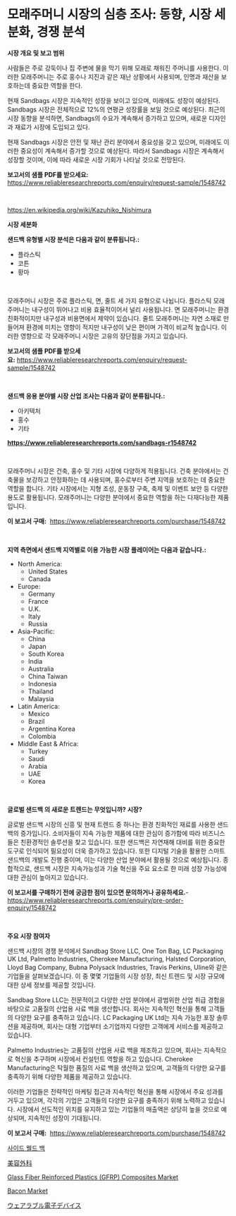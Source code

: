 <p><h1>모래주머니 시장의 심층 조사: 동향, 시장 세분화, 경쟁 분석</h1></p><p><strong>시장 개요 및 보고 범위</strong></p>
<p><p>사람들은 주로 강둑이나 집 주변에 물을 막기 위해 모래로 채워진 주머니를 사용한다. 이러한 모래주머니는 주로 홍수나 지진과 같은 재난 상황에서 사용되며, 인명과 재산을 보호하는데 중요한 역할을 한다.</p><p>현재 Sandbags 시장은 지속적인 성장을 보이고 있으며, 미래에도 성장이 예상된다. Sandbags 시장은 전체적으로 12%의 연평균 성장률을 보일 것으로 예상된다. 최근의 시장 동향을 분석하면, Sandbags의 수요가 계속해서 증가하고 있으며, 새로운 디자인과 재료가 시장에 도입되고 있다.</p><p>현재 Sandbags 시장은 안전 및 재난 관리 분야에서 중요성을 갖고 있으며, 미래에도 이러한 중요성이 계속해서 증가할 것으로 예상된다. 따라서 Sandbags 시장은 계속해서 성장할 것이며, 이에 따라 새로운 시장 기회가 나타날 것으로 전망된다.</p></p>
<p><strong>보고서의 샘플 PDF를 받으세요:</strong> <a href="https://www.reliableresearchreports.com/enquiry/request-sample/1548742">https://www.reliableresearchreports.com/enquiry/request-sample/1548742</a></p>
<p>&nbsp;</p>
<p><a href="https://en.wikipedia.org/wiki/Kazuhiko_Nishimura">https://en.wikipedia.org/wiki/Kazuhiko_Nishimura</a></p>
<p><strong>시장 세분화</strong></p>
<p><strong>샌드백 유형별 시장 분석은 다음과 같이 분류됩니다.:</strong></p>
<p><ul><li>플라스틱</li><li>코튼</li><li>황마</li></ul></p>
<p>&nbsp;</p>
<p><p>모래주머니 시장은 주로 플라스틱, 면, 줄트 세 가지 유형으로 나뉩니다. 플라스틱 모래주머니는 내구성이 뛰어나고 비용 효율적이어서 널리 사용됩니다. 면 모래주머니는 환경 친화적이지만 내구성과 비용면에서 제약이 있습니다. 줄트 모래주머니는 자연 소재로 만들어져 환경에 미치는 영향이 적지만 내구성이 낮은 편이며 가격이 비교적 높습니다. 이러한 영향으로 각 모래주머니 시장은 고유의 장단점을 가지고 있습니다.</p></p>
<p><strong>보고서의 샘플 PDF를 받으세요:</strong>&nbsp;<a href="https://www.reliableresearchreports.com/enquiry/request-sample/1548742">https://www.reliableresearchreports.com/enquiry/request-sample/1548742</a></p>
<p>&nbsp;</p>
<p><strong> 샌드백 응용 분야별 시장 산업 조사는 다음과 같이 분류됩니다.:</strong></p>
<p><ul><li>아키텍처</li><li>홍수</li><li>기타</li></ul></p>
<p><strong><a href="https://www.reliableresearchreports.com/sandbags-r1548742">https://www.reliableresearchreports.com/sandbags-r1548742</a></strong></p>
<p>&nbsp;</p>
<p><p>모래주머니 시장은 건축, 홍수 및 기타 시장에 다양하게 적용됩니다. 건축 분야에서는 건축물을 보강하고 안정화하는 데 사용되며, 홍수로부터 주변 지역을 보호하는 데 중요한 역할을 합니다. 기타 시장에서는 지형 조성, 운동장 구축, 축제 및 이벤트 보안 등 다양한 용도로 활용됩니다. 모래주머니는 다양한 분야에서 중요한 역할을 하는 다재다능한 제품입니다.</p></p>
<p><strong>이 보고서 구매:</strong>&nbsp; <a href="https://www.reliableresearchreports.com/purchase/1548742">https://www.reliableresearchreports.com/purchase/1548742</a></p>
<p>&nbsp;</p>
<p><strong>지역 측면에서 샌드백 지역별로 이용 가능한 시장 플레이어는 다음과 같습니다.:</strong></p>
<p><ul>
    <li>
        North America:
        <ul>
            <li>United States</li>
            <li>Canada</li>
        </ul>
    </li>
    <li>
        Europe:
        <ul>
            <li>Germany</li>
            <li>France</li>
            <li>U.K.</li>
            <li>Italy</li>
            <li>Russia</li>
        </ul>
    </li>
    <li>
        Asia-Pacific:
        <ul>
            <li>China</li>
            <li>Japan</li>
            <li>South Korea</li>
            <li>India</li>
            <li>Australia</li>
            <li>China Taiwan</li>
            <li>Indonesia</li>
            <li>Thailand</li>
            <li>Malaysia</li>
        </ul>
    </li>
    <li>
        Latin America:
        <ul>
            <li>Mexico</li>
            <li>Brazil</li>
            <li>Argentina Korea</li>
            <li>Colombia</li>
        </ul>
    </li>
    <li>
        Middle East & Africa:
        <ul>
            <li>Turkey</li>
            <li>Saudi</li>
            <li>Arabia</li>
            <li>UAE</li>
            <li>Korea</li>
        </ul>
    </li>
    </ul></p>
<p>&nbsp;</p>
<p><strong>글로벌 샌드백 의 새로운 트렌드는 무엇입니까? 시장?</strong></p>
<p><p>글로벌 샌드백 시장의 신흥 및 현재 트렌드 중 하나는 환경 친화적인 재료를 사용한 샌드백의 증가입니다. 소비자들이 지속 가능한 제품에 대한 관심이 증가함에 따라 비즈니스들은 친환경적인 솔루션을 찾고 있습니다. 또한 샌드백은 자연재해 대비를 위한 중요한 도구로 인식되어 필요성이 더욱 증가하고 있습니다. 또한 디지털 기술을 활용한 스마트 샌드백의 개발도 진행 중이며, 이는 다양한 산업 분야에서 활용될 것으로 예상됩니다. 종합적으로, 샌드백 시장은 지속가능성과 기술 혁신을 주요 요소로 한 미래 성장 가능성에 대한 관심이 높아지고 있습니다.</p></p>
<p><strong>이 보고서를 구매하기 전에 궁금한 점이 있으면 문의하거나 공유하세요.</strong>- <a href="https://www.reliableresearchreports.com/enquiry/pre-order-enquiry/1548742">https://www.reliableresearchreports.com/enquiry/pre-order-enquiry/1548742</a></p>
<p>&nbsp;</p>
<p><strong>주요 시장 참여자</strong></p>
<p><p>샌드백 시장의 경쟁 분석에서 Sandbag Store LLC, One Ton Bag, LC Packaging UK Ltd, Palmetto Industries, Cherokee Manufacturing, Halsted Corporation, Lloyd Bag Company, Bubna Polysack Industries, Travis Perkins, Uline와 같은 기업들을 살펴보겠습니다. 이 중 몇몇 기업들의 시장 성장, 최신 트렌드 및 시장 규모에 대한 상세 정보를 제공할 것입니다.</p><p>Sandbag Store LLC는 전문적이고 다양한 산업 분야에서 광범위한 산업 취급 경험을 바탕으로 고품질의 산업용 사료 백을 생산합니다. 회사는 지속적인 혁신을 통해 고객들의 다양한 요구를 충족하고 있습니다. LC Packaging UK Ltd는 지속 가능한 포장 솔루션을 제공하며, 회사는 대형 기업부터 소기업까지 다양한 고객에게 서비스를 제공하고 있습니다.</p><p>Palmetto Industries는 고품질의 산업용 사료 백을 제조하고 있으며, 회사는 지속적으로 혁신을 추구하며 시장에서 컨설턴트 역할을 하고 있습니다. Cherokee Manufacturing은 탁월한 품질의 사료 백을 생산하고 있으며, 고객들의 다양한 요구를 충족하기 위해 다양한 제품을 제공하고 있습니다.</p><p>이러한 기업들은 전략적인 마케팅 접근과 지속적인 혁신을 통해 시장에서 주요 성과를 거두고 있으며, 각각의 기업은 고객들의 다양한 요구를 충족하기 위해 노력하고 있습니다. 시장에서 선도적인 위치를 유지하고 있는 기업들의 매출액은 상당히 높을 것으로 예상되며, 지속적인 성장이 기대됩니다.</p></p>
<p><strong>이 보고서 구매:</strong>&nbsp;&nbsp;<a href="https://www.reliableresearchreports.com/purchase/1548742">https://www.reliableresearchreports.com/purchase/1548742</a></p>
<p><p><a href="https://github.com/shampaakter36/Market-Research-Report-List-2/blob/main/594402748042.md">사이드 웰드 백</a></p><p><a href="https://github.com/DanykaKilback/Market-Research-Report-List-2/blob/main/973542937439.md">美容外科</a></p><p><a href="https://www.linkedin.com/pulse/glass-fiber-reinforced-plastics-gfrp-composites-market-forecast-hhoqe">Glass Fiber Reinforced Plastics (GFRP) Composites Market</a></p><p><a href="https://github.com/brentleyjimmiealvaradoz4l1rea/Market-Research-Report-List-3/blob/main/bacon-market.md">Bacon Market</a></p><p><a href="https://github.com/RandallRunte2023/Market-Research-Report-List-2/blob/main/514957337438.md">ウェアラブル電子デバイス</a></p></p>